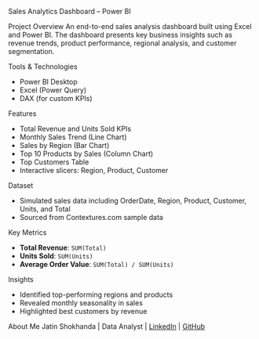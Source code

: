 Sales Analytics Dashboard – Power BI

Project Overview
An end-to-end sales analysis dashboard built using Excel and Power BI. The dashboard presents key business insights such as revenue trends, product performance, regional analysis, and customer segmentation.

Tools & Technologies
- Power BI Desktop
- Excel (Power Query)
- DAX (for custom KPIs)

Features
- Total Revenue and Units Sold KPIs
- Monthly Sales Trend (Line Chart)
- Sales by Region (Bar Chart)
- Top 10 Products by Sales (Column Chart)
- Top Customers Table
- Interactive slicers: Region, Product, Customer

Dataset
- Simulated sales data including OrderDate, Region, Product, Customer, Units, and Total
- Sourced from Contextures.com sample data

Key Metrics
- **Total Revenue**: `SUM(Total)`
- **Units Sold**: `SUM(Units)`
- **Average Order Value**: `SUM(Total) / SUM(Units)`

Insights
- Identified top-performing regions and products
- Revealed monthly seasonality in sales
- Highlighted best customers by revenue

 About Me
Jatin Shokhanda | Data Analyst | [LinkedIn](https://www.linkedin.com/in/jatin-shokhanda-463659332/) | [GitHub](https://github.com/jatin-shokhanda07)
